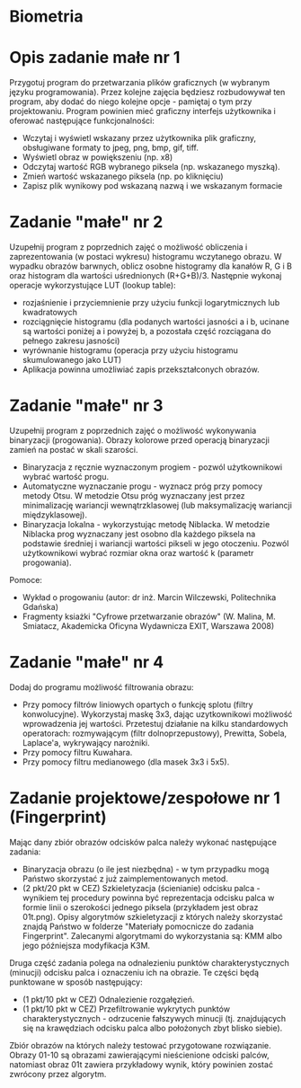 ﻿# Biometria

# Opis zadanie małe nr 1
Przygotuj program do przetwarzania plików graficznych (w wybranym języku programowania). Przez kolejne zajęcia będziesz rozbudowywał ten program, aby dodać do niego kolejne opcje - pamiętaj o tym przy projektowaniu. Program powinien mieć graficzny interfejs użytkownika i oferować następujące funkcjonalności:

* Wczytaj i wyświetl wskazany przez użytkownika plik graficzny, obsługiwane formaty to jpeg, png, bmp, gif, tiff. 
* Wyświetl obraz w powiększeniu (np. x8)
* Odczytaj wartość RGB wybranego piksela (np. wskazanego myszką).
* Zmień wartość wskazanego piksela (np. po kliknięciu)
* Zapisz plik wynikowy pod wskazaną nazwą i we wskazanym formacie


# Zadanie "małe" nr 2
Uzupełnij program z poprzednich zajęć o możliwość obliczenia i zaprezentowania (w postaci wykresu) histogramu wczytanego obrazu. W wypadku obrazów barwnych, oblicz osobne histogramy dla kanałów R, G i B oraz histogram dla wartości uśrednionych (R+G+B)/3. Następnie wykonaj operacje wykorzystujące LUT (lookup table):

* rozjaśnienie i przyciemnienie przy użyciu funkcji logarytmicznych lub kwadratowych
* rozciągnięcie histogramu (dla podanych wartości jasności a i b, ucinane są wartości poniżej a i powyżej b, a pozostała część rozciągana do pełnego zakresu jasności)
* wyrównanie histogramu (operacja przy użyciu histogramu skumulowanego jako LUT)
* Aplikacja powinna umożliwiać zapis przekształconych obrazów.


# Zadanie "małe" nr 3

Uzupełnij program z poprzednich zajęć o możliwość wykonywania binaryzacji (progowania). Obrazy kolorowe przed operacją binaryzacji zamień na postać w skali szarości.
* Binaryzacja z ręcznie wyznaczonym progiem - pozwól użytkownikowi wybrać wartość progu.
* Automatyczne wyznaczanie progu - wyznacz próg przy pomocy metody Otsu. W metodzie Otsu próg wyznaczany jest przez minimalizację wariancji wewnątrzklasowej (lub maksymalizację wariancji międzyklasowej).
* Binaryzacja lokalna - wykorzystując metodę Niblacka. W metodzie Niblacka prog wyznaczany jest osobno dla każdego piksela na podstawie średniej i wariancji wartości pikseli w jego otoczeniu. Pozwól użytkownikowi wybrać rozmiar okna oraz wartość k (parametr progowania).

Pomoce:
* Wykład o progowaniu (autor: dr inż. Marcin Wilczewski, Politechnika Gdańska)
* Fragmenty ksiażki "Cyfrowe przetwarzanie obrazów" (W. Malina, M. Smiatacz, Akademicka Oficyna Wydawnicza EXIT, Warszawa 2008)


# Zadanie "małe" nr 4

Dodaj do programu możliwość filtrowania obrazu:

* Przy pomocy filtrów liniowych opartych o funkcję splotu (filtry konwolucyjne). Wykorzystaj maskę 3x3, dając uzytkownikowi możliwość wprowadzenia jej wartości. Przetestuj działanie na kilku standardowych operatorach: rozmywającym (filtr dolnoprzepustowy), Prewitta, Sobela, Laplace'a, wykrywający narożniki.
* Przy pomocy filtru Kuwahara.
* Przy pomocy filtru medianowego (dla masek 3x3 i 5x5).

# Zadanie projektowe/zespołowe nr 1 (Fingerprint)

Mając dany zbiór obrazów odcisków palca  należy wykonać następujące zadania:

* Binaryzacja obrazu (o ile jest niezbędna) - w tym przypadku mogą Państwo skorzystać z już zaimplementowanych metod.
* (2 pkt/20 pkt w CEZ) Szkieletyzacja (ścienianie) odcisku palca - wynikiem tej procedury powinna być reprezentacja odcisku palca w formie linii o szerokości jednego piksela (przykładem jest obraz 01t.png).
Opisy algorytmów szkieletyzacji z których należy skorzystać znajdą Państwo w folderze "Materiały pomocnicze do zadania Fingerprint".
Zalecanymi algorytmami do wykorzystania są: KMM albo jego późniejsza modyfikacja K3M.

Druga część zadania polega na odnalezieniu punktów charakterystycznych (minucji) odcisku palca i oznaczeniu ich na obrazie. Te części będą punktowane w sposób następujący:

* (1 pkt/10 pkt w CEZ) Odnalezienie rozgałęzień.
* (1 pkt/10 pkt w CEZ) Przefiltrowanie wykrytych punktów charakterystycznych - odrzucenie fałszywych minucji (tj. znajdujących się na krawędziach odcisku palca albo położonych zbyt blisko siebie).

Zbiór obrazów na których należy testować przygotowane rozwiązanie. Obrazy 01-10 są obrazami zawierającymi nieścienione odciski palców, natomiast obraz 01t zawiera przykładowy wynik, który powinien zostać zwrócony przez algorytm.
